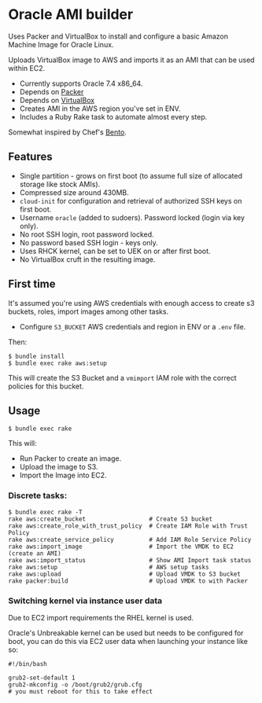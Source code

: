 # Oracle AMI builder

Uses Packer and VirtualBox to install and configure a basic Amazon Machine Image for Oracle Linux.

Uploads VirtualBox image to AWS and imports it as an AMI that can be used within EC2.

* Currently supports Oracle 7.4 x86_64.
* Depends on [Packer](http://packer.io)
* Depends on [VirtualBox](http://virtualbox.org)
* Creates AMI in the AWS region you've set in ENV.
* Includes a Ruby Rake task to automate almost every step.

Somewhat inspired by Chef's [Bento](https://github.com/chef/bento).

## Features

* Single partition - grows on first boot (to assume full size of allocated storage like stock AMIs).
* Compressed size around 430MB.
* `cloud-init` for configuration and retrieval of authorized SSH keys on first boot.
* Username `oracle` (added to sudoers). Password locked (login via key only).
* No root SSH login, root password locked.
* No password based SSH login - keys only.
* Uses RHCK kernel, can be set to UEK on or after first boot.
* No VirtualBox cruft in the resulting image.


## First time

It's assumed you're using AWS credentials with enough access to create s3 buckets, roles, import images among other tasks.

* Configure `S3_BUCKET` AWS credentials and region in ENV or a `.env` file.

Then:

```shell
$ bundle install
$ bundle exec rake aws:setup
```

This will create the S3 Bucket and a `vmimport` IAM role with the correct policies for this bucket.

## Usage

```shell
$ bundle exec rake
```

This will:
* Run Packer to create an image.
* Upload the image to S3.
* Import the Image into EC2.


### Discrete tasks:

```shell
$ bundle exec rake -T
rake aws:create_bucket                  # Create S3 bucket
rake aws:create_role_with_trust_policy  # Create IAM Role with Trust Policy
rake aws:create_service_policy          # Add IAM Role Service Policy
rake aws:import_image                   # Import the VMDK to EC2 (create an AMI)
rake aws:import_status                  # Show AMI Import task status
rake aws:setup                          # AWS setup tasks
rake aws:upload                         # Upload VMDK to S3 bucket
rake packer:build                       # Upload VMDK to with Packer
```

### Switching kernel via instance user data

Due to EC2 import requirements the RHEL kernel is used.

Oracle's Unbreakable kernel can be used but needs to be configured for boot, you can do this via EC2 user data when launching your instance like so:

```shell
#!/bin/bash

grub2-set-default 1
grub2-mkconfig -o /boot/grub2/grub.cfg
# you must reboot for this to take effect
```
